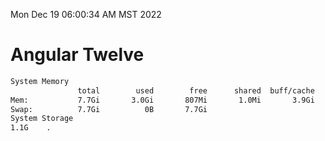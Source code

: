 Mon Dec 19 06:00:34 AM MST 2022

# Angular Twelve

```bash
System Memory
               total        used        free      shared  buff/cache   available
Mem:           7.7Gi       3.0Gi       807Mi       1.0Mi       3.9Gi       4.4Gi
Swap:          7.7Gi          0B       7.7Gi
System Storage
1.1G	.
```
